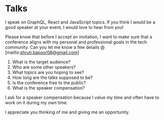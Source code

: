 # Talks

I speak on GraphQL, React and JavaScript topics. If you think I would be a good speaker at your event, I would love to hear from you! 

Please know that before I accept an invitation, I want to make sure that a conference aligns with my personal and professional goals in the tech community. Can you let me know a few details  @ [mailto:shruti.kapoor08@gmail.com] 

1. What is the target audience?
2. Who are some other speakers? 
3. What topics are you hoping to see? 
4. How long are the talks supposed to be? 
5. Is the conference free to the public?
6. What is the speaker compensation?

I ask for a speaker compensation because I value my time and often have to work on it during my own time. 

I appreciate you thinking of me and giving me an opportunity.
